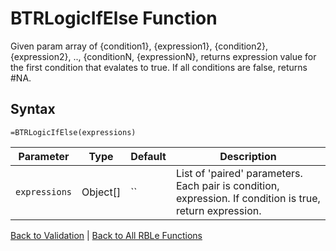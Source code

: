 # BTRLogicIfElse Function

Given param array of {condition1}, {expression1}, {condition2}, {expression2}, .., {conditionN, {expressionN}, returns expression value for the first condition that evalates to true.  If all conditions are false, returns #NA.

## Syntax

```excel
=BTRLogicIfElse(expressions)
```

Parameter | Type | Default | Description
---|---|---|---
`expressions` | Object[] | `` | List of 'paired' parameters.  Each pair is condition, expression.  If condition is true, return expression.

[Back to Validation](RBLeValidation.md) | [Back to All RBLe Functions](RBLe.md#function-documentation)
